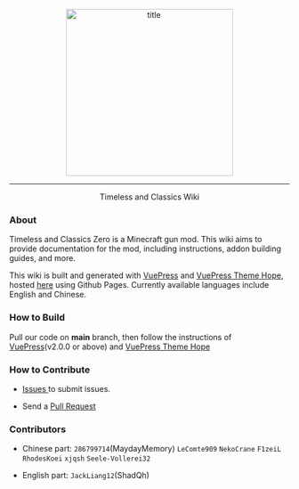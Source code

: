 <p align="center">
    <img width="300" src="https://s2.loli.net/2024/04/30/NJrstR1QzpoLyIT.png" alt="title">
</p>
<hr>
<p align="center">Timeless and Classics Wiki</p>

### About

Timeless and Classics Zero is a Minecraft gun mod. This wiki aims to provide documentation for the mod, including instructions, addon building guides, and more.

This wiki is built and generated with [VuePress](https://vuepress.vuejs.org/guide/getting-started.html) and [VuePress Theme Hope](https://theme-hope.vuejs.press/guide/intro/install.html), hosted [here](https://tacwiki.mcma.club/) using Github Pages. Currently available languages include English and Chinese.

### How to Build

Pull our code on **main** branch, then follow the instructions of [VuePress](https://vuepress.vuejs.org/guide/getting-started.html)(v2.0.0 or above) and [VuePress Theme Hope](https://theme-hope.vuejs.press/guide/intro/install.html)

### How to Contribute

- [Issues ](https://github.com/MCModderAnchor/tacwiki/issues)to submit issues.

- Send a [Pull Request](https://github.com/MCModderAnchor/tacwiki/pulls)

### Contributors

- Chinese part: `286799714`(MaydayMemory)  `LeComte909` `NekoCrane` `F1zeiL` `RhodesKoei` `xjqsh` `Seele-Vollerei32`

- English part:  `JackLiang12`(ShadQh) 
